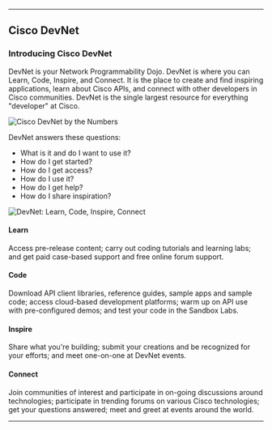

---

## Cisco DevNet

### Introducing Cisco DevNet

DevNet is your Network Programmability Dojo.  DevNet is where you can Learn, Code, Inspire, and Connect.  It is the 
place to create and find inspiring applications, learn about Cisco APIs, and connect with other developers in Cisco 
communities.  DevNet is the single largest resource for everything "developer" at Cisco.

![Cisco DevNet by the Numbers](assets/DevNetByTheNumbers.png)

DevNet answers these questions:

* What is it and do I want to use it?
* How do I get started?
* How do I get access?
* How do I use it?
* How do I get help?
* How do I share inspiration?

![DevNet: Learn, Code, Inspire, Connect](assets/DevNetLearnCodeInspireConnect.png)

#### Learn

Access pre-release content; carry out coding tutorials and learning labs; and get paid case-based support and free 
online forum support.

#### Code

Download API client libraries, reference guides, sample apps and sample code; access cloud-based development 
platforms; warm up on API use with pre-configured demos; and test your code in the Sandbox Labs.

#### Inspire

Share what you're building; submit your creations and be recognized for your efforts; and meet one-on-one at DevNet 
events.

#### Connect

Join communities of interest and participate in on-going discussions around technologies; participate in trending 
forums on various Cisco technologies; get your questions answered; meet and greet at events around the world.

---


